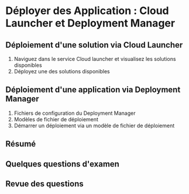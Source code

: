 # Déployer des Application : Cloud Launcher et Deployment Manager

## Déploiement d'une solution via Cloud Launcher

1. Naviguez dans le service Cloud launcher et visualisez les solutions disponibles
2. Déployez une des solutions disponibles

## Déploiement d'une application via Deployment Manager

1. Fichiers de configuration du Deployment Manager
2. Modèles de fichier de déploiement
3. Démarrer un déploiement via un modèle de fichier de déploiement

## Résumé

## Quelques questions d'examen

## Revue des questions
